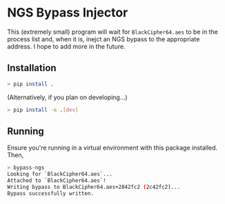 # NGS Bypass Injector

This (extremely small) program will wait for `BlackCipher64.aes` to be in the process list
and, when it is, inejct an NGS bypass to the appropriate address. I hope to add more in the
future.

## Installation

```bash
> pip install .
```

(Alternatively, if you plan on developing...)

```bash
> pip install -e .[dev]
```

## Running

Ensure you're running in a virtual environment with this package installed. Then,

```bash
> bypass-ngs
Looking for `BlackCipher64.aes`...
Attached to `BlackCipher64.aes`!
Writing bypass to BlackCipher64.aes+2842fc2 (2c42fc2)...
Bypass successfully written.
```
